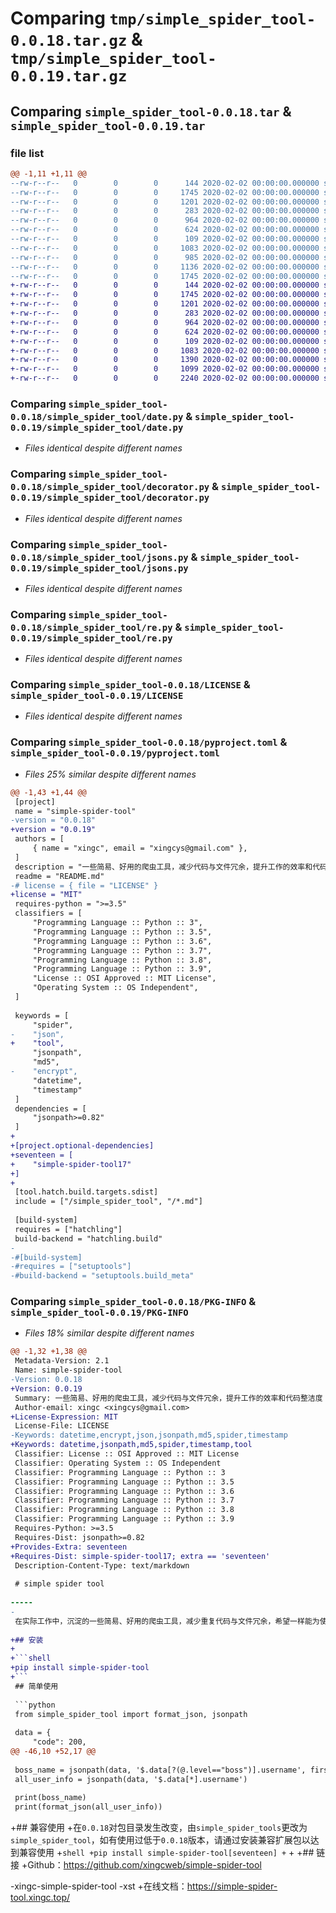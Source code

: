 # Comparing `tmp/simple_spider_tool-0.0.18.tar.gz` & `tmp/simple_spider_tool-0.0.19.tar.gz`

## Comparing `simple_spider_tool-0.0.18.tar` & `simple_spider_tool-0.0.19.tar`

### file list

```diff
@@ -1,11 +1,11 @@
--rw-r--r--   0        0        0      144 2020-02-02 00:00:00.000000 simple_spider_tool-0.0.18/simple_spider_tool/__init__.py
--rw-r--r--   0        0        0     1745 2020-02-02 00:00:00.000000 simple_spider_tool-0.0.18/simple_spider_tool/date.py
--rw-r--r--   0        0        0     1201 2020-02-02 00:00:00.000000 simple_spider_tool-0.0.18/simple_spider_tool/decorator.py
--rw-r--r--   0        0        0      283 2020-02-02 00:00:00.000000 simple_spider_tool-0.0.18/simple_spider_tool/hash.py
--rw-r--r--   0        0        0      964 2020-02-02 00:00:00.000000 simple_spider_tool-0.0.18/simple_spider_tool/jsons.py
--rw-r--r--   0        0        0      624 2020-02-02 00:00:00.000000 simple_spider_tool-0.0.18/simple_spider_tool/re.py
--rw-r--r--   0        0        0      109 2020-02-02 00:00:00.000000 simple_spider_tool-0.0.18/simple_spider_tool/types.py
--rw-r--r--   0        0        0     1083 2020-02-02 00:00:00.000000 simple_spider_tool-0.0.18/LICENSE
--rw-r--r--   0        0        0      985 2020-02-02 00:00:00.000000 simple_spider_tool-0.0.18/README.md
--rw-r--r--   0        0        0     1136 2020-02-02 00:00:00.000000 simple_spider_tool-0.0.18/pyproject.toml
--rw-r--r--   0        0        0     1745 2020-02-02 00:00:00.000000 simple_spider_tool-0.0.18/PKG-INFO
+-rw-r--r--   0        0        0      144 2020-02-02 00:00:00.000000 simple_spider_tool-0.0.19/simple_spider_tool/__init__.py
+-rw-r--r--   0        0        0     1745 2020-02-02 00:00:00.000000 simple_spider_tool-0.0.19/simple_spider_tool/date.py
+-rw-r--r--   0        0        0     1201 2020-02-02 00:00:00.000000 simple_spider_tool-0.0.19/simple_spider_tool/decorator.py
+-rw-r--r--   0        0        0      283 2020-02-02 00:00:00.000000 simple_spider_tool-0.0.19/simple_spider_tool/hash.py
+-rw-r--r--   0        0        0      964 2020-02-02 00:00:00.000000 simple_spider_tool-0.0.19/simple_spider_tool/jsons.py
+-rw-r--r--   0        0        0      624 2020-02-02 00:00:00.000000 simple_spider_tool-0.0.19/simple_spider_tool/re.py
+-rw-r--r--   0        0        0      109 2020-02-02 00:00:00.000000 simple_spider_tool-0.0.19/simple_spider_tool/types.py
+-rw-r--r--   0        0        0     1083 2020-02-02 00:00:00.000000 simple_spider_tool-0.0.19/LICENSE
+-rw-r--r--   0        0        0     1390 2020-02-02 00:00:00.000000 simple_spider_tool-0.0.19/README.md
+-rw-r--r--   0        0        0     1099 2020-02-02 00:00:00.000000 simple_spider_tool-0.0.19/pyproject.toml
+-rw-r--r--   0        0        0     2240 2020-02-02 00:00:00.000000 simple_spider_tool-0.0.19/PKG-INFO
```

### Comparing `simple_spider_tool-0.0.18/simple_spider_tool/date.py` & `simple_spider_tool-0.0.19/simple_spider_tool/date.py`

 * *Files identical despite different names*

### Comparing `simple_spider_tool-0.0.18/simple_spider_tool/decorator.py` & `simple_spider_tool-0.0.19/simple_spider_tool/decorator.py`

 * *Files identical despite different names*

### Comparing `simple_spider_tool-0.0.18/simple_spider_tool/jsons.py` & `simple_spider_tool-0.0.19/simple_spider_tool/jsons.py`

 * *Files identical despite different names*

### Comparing `simple_spider_tool-0.0.18/simple_spider_tool/re.py` & `simple_spider_tool-0.0.19/simple_spider_tool/re.py`

 * *Files identical despite different names*

### Comparing `simple_spider_tool-0.0.18/LICENSE` & `simple_spider_tool-0.0.19/LICENSE`

 * *Files identical despite different names*

### Comparing `simple_spider_tool-0.0.18/pyproject.toml` & `simple_spider_tool-0.0.19/pyproject.toml`

 * *Files 25% similar despite different names*

```diff
@@ -1,43 +1,44 @@
 [project]
 name = "simple-spider-tool"
-version = "0.0.18"
+version = "0.0.19"
 authors = [
     { name = "xingc", email = "xingcys@gmail.com" },
 ]
 description = "一些简易、好用的爬虫工具，减少代码与文件冗余，提升工作的效率和代码整洁度"
 readme = "README.md"
-# license = { file = "LICENSE" }
+license = "MIT"
 requires-python = ">=3.5"
 classifiers = [
     "Programming Language :: Python :: 3",
     "Programming Language :: Python :: 3.5",
     "Programming Language :: Python :: 3.6",
     "Programming Language :: Python :: 3.7",
     "Programming Language :: Python :: 3.8",
     "Programming Language :: Python :: 3.9",
     "License :: OSI Approved :: MIT License",
     "Operating System :: OS Independent",
 ]
 
 keywords = [
     "spider",
-    "json",
+    "tool",
     "jsonpath",
     "md5",
-    "encrypt",
     "datetime",
     "timestamp"
 ]
 dependencies = [
     "jsonpath>=0.82"
 ]
+
+[project.optional-dependencies]
+seventeen = [
+    "simple-spider-tool17"
+]
+
 [tool.hatch.build.targets.sdist]
 include = ["/simple_spider_tool", "/*.md"]
 
 [build-system]
 requires = ["hatchling"]
 build-backend = "hatchling.build"
-
-#[build-system]
-#requires = ["setuptools"]
-#build-backend = "setuptools.build_meta"
```

### Comparing `simple_spider_tool-0.0.18/PKG-INFO` & `simple_spider_tool-0.0.19/PKG-INFO`

 * *Files 18% similar despite different names*

```diff
@@ -1,32 +1,38 @@
 Metadata-Version: 2.1
 Name: simple-spider-tool
-Version: 0.0.18
+Version: 0.0.19
 Summary: 一些简易、好用的爬虫工具，减少代码与文件冗余，提升工作的效率和代码整洁度
 Author-email: xingc <xingcys@gmail.com>
+License-Expression: MIT
 License-File: LICENSE
-Keywords: datetime,encrypt,json,jsonpath,md5,spider,timestamp
+Keywords: datetime,jsonpath,md5,spider,timestamp,tool
 Classifier: License :: OSI Approved :: MIT License
 Classifier: Operating System :: OS Independent
 Classifier: Programming Language :: Python :: 3
 Classifier: Programming Language :: Python :: 3.5
 Classifier: Programming Language :: Python :: 3.6
 Classifier: Programming Language :: Python :: 3.7
 Classifier: Programming Language :: Python :: 3.8
 Classifier: Programming Language :: Python :: 3.9
 Requires-Python: >=3.5
 Requires-Dist: jsonpath>=0.82
+Provides-Extra: seventeen
+Requires-Dist: simple-spider-tool17; extra == 'seventeen'
 Description-Content-Type: text/markdown
 
 # simple spider tool
 
-----
-
 在实际工作中，沉淀的一些简易、好用的爬虫工具，减少重复代码与文件冗余，希望一样能为使用者带来益处。如果您也想贡献好的代码片段，请将代码以及描述，通过邮箱（ [xingcys@gmail.com](mailto:xingc<xingcys@gmail.com>) ）发送给我。代码格式是遵循自我主观，如存在不足敬请指出！
 
+## 安装
+
+```shell
+pip install simple-spider-tool
+```
 ## 简单使用
 
 ```python
 from simple_spider_tool import format_json, jsonpath
 
 data = {
     "code": 200,
@@ -46,10 +52,17 @@
 
 boss_name = jsonpath(data, '$.data[?(@.level=="boss")].username', first=True)
 all_user_info = jsonpath(data, '$.data[*].username')
 
 print(boss_name)
 print(format_json(all_user_info))
 ```
+## 兼容使用
+在`0.0.18`对包目录发生改变，由`simple_spider_tools`更改为`simple_spider_tool`，如有使用过低于`0.0.18`版本，请通过安装兼容扩展包以达到兼容使用
+```shell
+pip install simple-spider-tool[seventeen]
+```
+
+## 链接
+Github：https://github.com/xingcweb/simple-spider-tool
 
-xingc-simple-spider-tool
-xst
+在线文档：https://simple-spider-tool.xingc.top/
```

